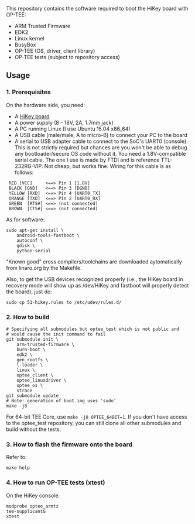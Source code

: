 This repository contains the software required to boot the HiKey board
with OP-TEE:
- ARM Trusted Firmware
- EDK2
- Linux kernel
- BusyBox
- OP-TEE (OS, driver, client library)
- OP-TEE tests (subject to repository access)


## Usage

### 1. Prerequisites

On the hardware side, you need:
- A [HiKey board](https://www.96boards.org/products/hikey/)
- A power supply (8 - 18V, 2A, 1.7mm jack)
- A PC running Linux (I use Ubuntu 15.04 x86_64)
- A USB cable (male/male, A to micro-B) to connect your PC to the board
- A serial to USB adapter cable to connect to the SoC's UART0 (console).
  This  is not strictly required but chances are you won't be able to
  debug any bootloader/secure OS code without it.
  You need a 1.8V-compatible serial cable. The one I use is made by FTDI and
  is reference TTL-232RG-VIP. Not cheap, but works fine.
  Wiring for this cable is as follows:
```
 RED [VCC]     <==> Pin 1 [1.8V]
 BLACK [GND]   <==> Pin 3 [DGND]
 YELLOW [RXD]  <==> Pin 4 [UART0_TX]
 ORANGE [TXD]  <==> Pin 2 [UART0_RX]
 GREEN  [RTS#] <==> (not connected)
 BROWN  [CTS#] <==> (not connected)
```

As for software:
```
sudo apt-get install \
    android-tools-fastboot \
    autoconf \
    gdisk \
    python-serial
```

"Known good" cross compilers/toolchains are downloaded aytomatically from
linaro.org by the Makefile.

Also, to get the USB devices recognized properly (i.e., the HiKey board in
recovery mode will show up as /dev/HiKey and fastboot will properly detect
the board), just do:

```
sudo cp 51-hikey.rules to /etc/udev/rules.d/
```

### 2. How to build
```
# Specifying all submodules but optee_test which is not public and
# would cause the init command to fail
git submodule init \
	arm-trusted-firmware \
	burn-boot \
	edk2 \
	gen_rootfs \
	l-loader \
	linux \
	optee_client \
	optee_linuxdriver \
	optee_os \
	strace
git submodule update
# Note: generation of boot.img uses 'sudo'
make -j8
```

For 64-bit TEE Core, use `make -j8 OPTEE_64BIT=1`.
If you don't have access to the optee_test repository, you can still clone
all other submodules and build without the tests.

### 3. How to flash the firmware onto the board

Refer to:
```
make help
```

### 4. How to run OP-TEE tests (xtest)

On the HiKey console:
```
modprobe optee_armtz
tee-supplicant&
xtest
```
